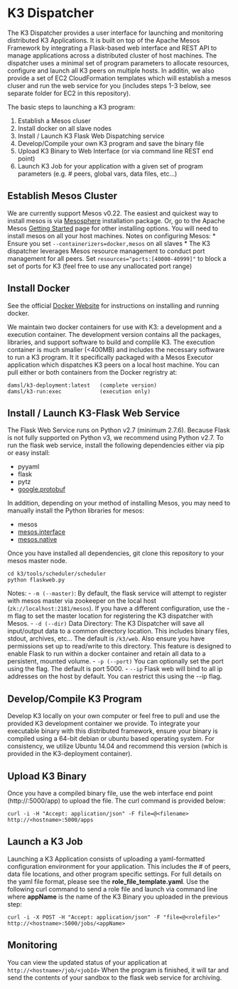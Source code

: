 K3 Dispatcher 
==========
The K3 Dispatcher provides a user interface for launching and monitoring distributed K3 Applications. It is built on top of the Apache Mesos Framework by integrating a Flask-based web interface and REST API to manage applications across a distributed cluster of host machines. The dispatcher uses a minimal set of program parameters to allocate resources, configure and launch all K3 peers on multiple hosts. In additin, we also provide a set of EC2 CloudFormation templates which will establish a mesos cluser and run the web service for you (includes steps 1-3 below, see separate folder for EC2 in this repository). 

The basic steps to launching a K3 program:

1. Establish a Mesos cluser 
2. Install docker on all slave nodes
3. Install / Launch K3 Flask Web Dispatching service 
4. Develop/Compile your own K3 program and save the binary file
5. Upload K3 Binary to Web Interface (or via command line REST end point)
6. Launch K3 Job for your application with a given set of program parameters (e.g. # peers, global vars, data files, etc...)


Establish Mesos Cluster
----------------------
We are currently support Mesos v0.22. The easiest and quickest way to install mesos is via [Mesosphere](https://docs.mesosphere.com/getting-started/) installation package.  Or, go to the Apache Mesos [Getting Started](http://mesos.apache.org/gettingstarted/) page for other installing options. You will need to install mesos on all your host machines. Notes on configuring Mesos:
    * Ensure you set `--containerizers=docker,mesos` on all slaves
    * The K3 dispatcher leverages Mesos resource management to conduct port management for all peers. Set `resources="ports:[40000-40999]"` to block a set of ports for K3 (feel free to use any unallocated port range)


Install Docker
--------------
See the official [Docker Website](https://www.docker.com) for instructions on installing and running docker.

We maintain two docker containers for use with K3: a development and a execution container. The development version contains all the packages, libraries, and support software to build and complile K3. The execution container is much smaller (<400MB) and includes the necessary software to run a K3 program. It it specifically packaged with a Mesos Executor application which dispatches K3 peers on a local host machine.  You can pull either or both containers from the Docker regristry at:

    damsl/k3-deployment:latest   (complete version)
    damsl/k3-run:exec            (execution only)


Install / Launch K3-Flask Web Service
-------------------------------------

The Flask Web Service runs on Python v2.7 (minimum 2.7.6). Because Flask is not fully supported on Python v3, we recommend using Python v2.7. To run the flask web service, install the following dependencies either via pip or easy install:

- pyyaml
- flask
- pytz
- [google.protobuf](https://pypi.python.org/packages/2.7/p/protobuf/protobuf-2.5.0-py2.7.egg)

In addition, depending on your method of installing Mesos, you may need to manually install the Python libraries for mesos:

- mesos
- [mesos.interface](https://pypi.python.org/packages/2.7/m/mesos.interface/mesos.interface-0.22.0-py2.7.egg)
- [mesos.native](https://mesosphere.com/downloads/#)

Once you have installed all dependencies, git clone this repository to your mesos master node. 

```
cd k3/tools/scheduler/scheduler
python flaskweb.py
```

Notes:
    - `-m (--master)`: By default, the flask service will attempt to register with mesos master via zookeeper on the local host (`zk://localhost:2181/mesos`). If you have a different configuration, use the -m flag to set the master location for registering the K3 dispatcher with Mesos.
    - `-d (--dir)` Data Directory: The K3 Dispatcher will save all input/output data to a common directory location. This includes binary files, stdout, archives, etc... The default is `/k3/web`. Also ensure you have permissions set up to read/write to this directory. This feature is designed to enable Flask to run within a docker container and retain all data to a persistent, mounted volume.
    - `-p (--port)` You can optionally set the port using the  flag. The default is port 5000.
    - `--ip` Flask web will bind to all ip addresses on the host by default. You can restrict this using the --ip flag.


Develop/Compile K3 Program
--------------------------
Develop K3 locally on your own computer or feel free to pull and use the provided K3 development container we provide. To integrate your executable binary with this distributed framework, ensure your binary is compiled using a 64-bit debian or ubuntu based operating system. For consistency, we utilize Ubuntu 14.04 and recommend this version (which is provided in the K3-deployment container). 


Upload K3 Binary
----------------
Once you have a compiled binary file, use the web interface end point (http://<hostame>:5000/app) to upload the file. The curl command is provided below:

```
curl -i -H "Accept: application/json" -F file=@<filename> http://<hostname>:5000/apps
```


Launch a K3 Job
---------------
Launching a K3 Application consists of uploading a yaml-formatted configuration environment for your application. This includes the # of peers, data file locations, and other program specific settings. For full details on the yaml file format, please see the **role_file_template.yaml**. Use the following curl command to send a role file and launch via command line where **appName** is the name  of the K3 Binary you uploaded in the previous step:

```
curl -i -X POST -H "Accept: application/json" -F "file=@<rolefile>" http://<hostname>:5000/jobs/<appName>
```

Monitoring
---------------
You can view the updated status of your application at `http://<hostname>/job/<jobId>` When the program is finished, it will tar and send the contents of your sandbox to the flask web service for archiving.